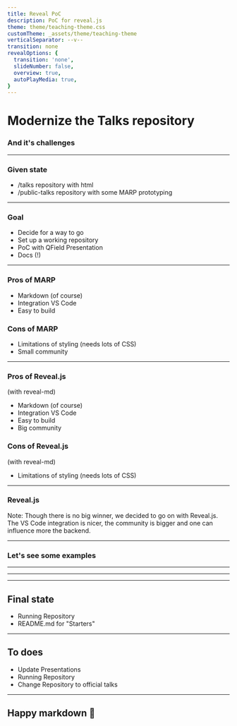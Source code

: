 ```yaml
---
title: Reveal PoC
description: PoC for reveal.js
theme: theme/teaching-theme.css
customTheme: _assets/theme/teaching-theme
verticalSeparator: --v--
transition: none
revealOptions: {
  transition: 'none',
  slideNumber: false,
  overview: true,
  autoPlayMedia: true,
}
---
```


# Modernize the Talks repository
<h3 class=dark>And it's challenges</h3>

---

### Given state
- /talks repository with html
- /public-talks repository with some MARP prototyping

---

### Goal

- Decide for a way to go
- Set up a working repository
- PoC with QField Presentation
- Docs (!)

---

<div class="container">
<div class="col">
<h3> Pros of MARP </h3 >

- Markdown (of course)
- Integration VS Code
- Easy to build
</div>
<div class="col">
<h3> Cons of MARP </h3 >

- Limitations of styling (needs lots of CSS)
- Small community
</div>

---

<div class="container">
<div class="col">
<h3> Pros of Reveal.js</h3 >

(with reveal-md)

- Markdown (of course)
- Integration VS Code
- Easy to build
- Big community
</div>
<div class="col">
<h3> Cons of Reveal.js</h3 >

(with reveal-md)

- Limitations of styling (needs lots of CSS)
</div>

---

### Reveal.js

Note: Though there is no big winner, we decided to go on with Reveal.js. The VS Code integration is nicer, the community is bigger and one can influence more the backend.

---

### Let's see some examples

---

---

---

## Final state
- Running Repository
- README.md for "Starters"

---

## To does
- Update Presentations
- Running Repository
- Change Repository to official talks

---

## Happy markdown 🎉
